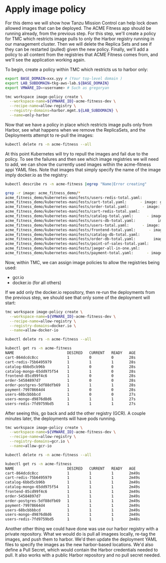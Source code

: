 # Apply image policy

For this demo we will show how Tanzu Mission Control can help lock down allowed images that can be deployed.  The ACME Fitness app should be running already, from the previous step.  For this step, we'll create a policy for TMC which restricts image pulls to only the Harbor registry running in our management cluster.  Then we will delete the Replica Sets and see if they can be restarted (pulled) given the new policy.  Finally, we'll add a policy to all content from the registries that ACME Fitness comes from, and we'll see the application working again.

To begin, create a policy within TMC which restricts us to harbor only:

```bash
export BASE_DOMAIN=xxx.yyy # (Your top-level domain )
export LAB_SUBDOMAIN=tkg-aws-lab.${BASE_DOMAIN}
export VMWARE_ID=<username> # Such as gregoryan

tmc workspace image-policy create \
  --workspace-name=${VMWARE_ID}-acme-fitness-dev \
  --recipe-name=allow-registry \
  --registry-domains=harbor.mgmt.${LAB_SUBDOMAIN} \
  --name=only-harbor

```
Now that we have a policy in place which restricts image pulls only from Harbor, see what happens when we remove the ReplicaSets, and the Deployments attempt to re-pull the images:

```bash
kubectl delete rs -n acme-fitness --all
```

At this point Kubernetes will try to repull the images and fail due to the policy.  To see the failures and then see which image registries we will need to add, we can show the currently used images within the acme-fitness appi YAML files.  Note that images that simply specify the name of the image imply docker.io as the registry:

```bash
kubectl describe rs -n acme-fitness |egrep "Name|Error creating"

grep -r image: acme_fitness_demo/*
acme_fitness_demo/kubernetes-manifests/users-redis-total.yaml:          image: bitnami/redis
acme_fitness_demo/kubernetes-manifests/cart-total.yaml:      - image: gcr.io/vmwarecloudadvocacy/acmeshop-cart:latest
acme_fitness_demo/kubernetes-manifests/order-total.yaml:      - image: gcr.io/vmwarecloudadvocacy/acmeshop-order:latest
acme_fitness_demo/kubernetes-manifests/cart-redis-total.yaml:          image: bitnami/redis
acme_fitness_demo/kubernetes-manifests/catalog-total.yaml:      - image: gcr.io/vmwarecloudadvocacy/acmeshop-catalog:latest
acme_fitness_demo/kubernetes-manifests/users-db-total.yaml:          image: mongo:4
acme_fitness_demo/kubernetes-manifests/users-total.yaml:      - image: gcr.io/vmwarecloudadvocacy/acmeshop-user:latest
acme_fitness_demo/kubernetes-manifests/frontend-total.yaml:      - image: gcr.io/vmwarecloudadvocacy/acmeshop-front-end:latest
acme_fitness_demo/kubernetes-manifests/catalog-db-total.yaml:          image: mongo:4
acme_fitness_demo/kubernetes-manifests/order-db-total.yaml:        image: postgres:9.5
acme_fitness_demo/kubernetes-manifests/point-of-sales-total.yaml:      - image: gcr.io/vmwarecloudadvocacy/acmeshop-pos:v0.1.0-beta
acme_fitness_demo/kubernetes-manifests/jaeger-all-in-one.yml:              image: jaegertracing/all-in-one
acme_fitness_demo/kubernetes-manifests/payment-total.yaml:      - image: gcr.io/vmwarecloudadvocacy/acmeshop-payment:latest
```

Now, within TMC, we can assign image policies to allow the registries being used:
- gcr.io
- docker.io (for all others)

If we add only the docker.io repository, then re-run the deployments from the previous step, we should see that only some of the deployment will start:

```bash
tmc workspace image-policy create \
  --workspace-name=${VMWARE_ID}-acme-fitness-dev \
  --recipe-name=allow-registry \
  --registry-domains=docker.io \
  --name=allow-docker-io

kubectl delete rs -n acme-fitness --all

kubectl get rs -n acme-fitness
NAME                        DESIRED   CURRENT   READY   AGE
cart-864dcdc8cc             1         0         0       28s
cart-redis-75b6495979       1         1         1       28s
catalog-6bbd5cb96b          1         0         0       28s
catalog-mongo-65dd975f54    1         1         0       28s
frontend-85cd99f4c6         1         0         0       28s
order-54584897d7            1         0         0       28s
order-postgres-5df88dfb69   1         1         1       28s
payment-79978664d4          1         0         0       28s
users-68bcbbbbcd            1         0         0       27s
users-mongo-d9876d8d6       1         1         1       27s
users-redis-7fd9759bd5      1         1         1       27s
```

After seeing this, go back and add the other registry (GCR).  A couple minutes later, the deployments will have pods running.

```bash
tmc workspace image-policy create \
  --workspace-name=${VMWARE_ID}-acme-fitness-dev \
  --recipe-name=allow-registry \
  --registry-domains=gcr.io \
  --name=allow-gcr-io

kubectl delete rs -n acme-fitness --all

kubectl get rs -n acme-fitness
NAME                        DESIRED   CURRENT   READY   AGE
cart-864dcdc8cc             1         1         1       2m49s
cart-redis-75b6495979       1         1         1       2m49s
catalog-6bbd5cb96b          1         1         1       2m49s
catalog-mongo-65dd975f54    1         1         1       2m49s
frontend-85cd99f4c6         1         1         1       2m49s
order-54584897d7            1         1         1       2m49s
order-postgres-5df88dfb69   1         1         1       2m49s
payment-79978664d4          1         1         1       2m49s
users-68bcbbbbcd            1         1         1       2m49s
users-mongo-d9876d8d6       1         1         1       2m49s
users-redis-7fd9759bd5      1         1         1       2m48s
```
Another other thing we could have done was use our harbor registry with a private repository.  What we would do is pull all imagees locally, re-tag the images, and push them to harbor.  We'd then update the deployment YAML files to specify the images as the new harbor-based locations.  We'd also define a Pull Secret, which would contain the Harbor credentials needed to pull.  It also works with a public Harbor repository and no pull secret needed. 
